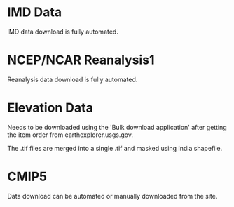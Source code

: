 # IMD Data
IMD data download is fully automated.

# NCEP/NCAR Reanalysis1
Reanalysis data download is fully automated.

# Elevation Data
Needs to be downloaded using the 'Bulk download application' after getting the item order from earthexplorer.usgs.gov.

The .tif files are merged into a single .tif and masked using India shapefile.

# CMIP5
Data download can be automated or manually downloaded from the site.